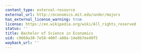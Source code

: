 ```yaml
---
content_type: external-resource
external_url: http://economics.mit.edu/under/majors
has_external_license_warning: true
license: https://en.wikipedia.org/wiki/All_rights_reserved
status: ''
title: Bachelor of Science in Economics
uid: c9660a30-7e58-400f-a80a-14e8b7ee49f5
wayback_url: ''
---
```


